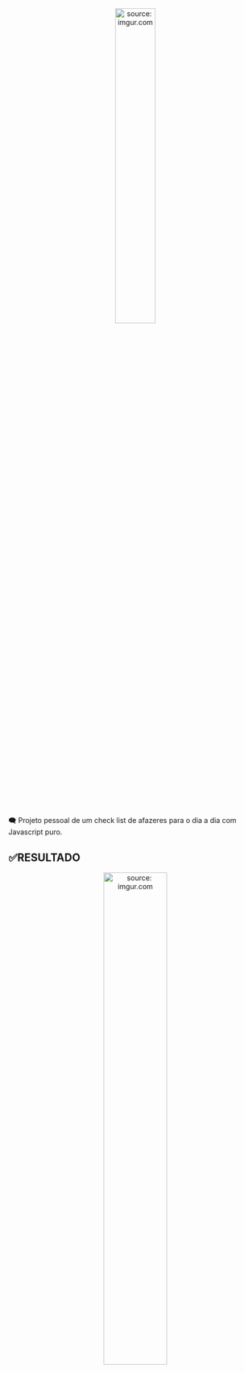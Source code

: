 <div align="center">
   <img src="https://i.imgur.com/mX5ZPw3.png" title="source: imgur.com" width=40%"/>
</div>

#

🗨 Projeto pessoal de um check list de afazeres para o dia a dia com Javascript puro.


## ✅RESULTADO
<div align="center">
   <img src="https://i.imgur.com/oDJKktU.gif" title="source: imgur.com" width=50%"/>
</div>



